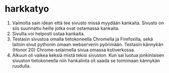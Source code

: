 # harkkatyo
1. Vaimolta sain idean että tee sivusto missä myydään kankaita. Sivusto on siis suunnattu heille jotka ovat ostamassa kankaita.
2. Sivulta voi helposti ostaa kankaita.
3. Testasin sivustoa omalla tietokoneella Chromella ja Firefoxilla, sekä laitoin sivut pythonin omaan webserverin pyörimään. Testasin kännykän (Honor 20) Chrome-selaimella sivua omassa kotiverkossa.
4. Alkuun oli vaikea keksiä mistä tekisi sivuston. Kun sai luotua jonkinlaisen sivuston tietokoneella niin hankalinta oli saada se toimimaan kännykän ruudulla.